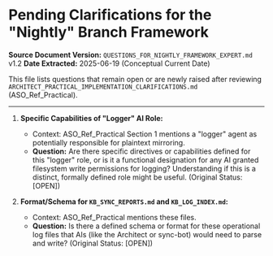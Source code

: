 # Pending Clarifications for the "Nightly" Branch Framework

**Source Document Version:** `QUESTIONS_FOR_NIGHTLY_FRAMEWORK_EXPERT.md` v1.2
**Date Extracted:** 2025-06-19 (Conceptual Current Date)

This file lists questions that remain open or are newly raised after reviewing `ARCHITECT_PRACTICAL_IMPLEMENTATION_CLARIFICATIONS.md` (ASO_Ref_Practical).

---

1.  **Specific Capabilities of "Logger" AI Role:**
    *   Context: ASO_Ref_Practical Section 1 mentions a "logger" agent as potentially responsible for plaintext mirroring.
    *   **Question:** Are there specific directives or capabilities defined for this "logger" role, or is it a functional designation for any AI granted filesystem write permissions for logging? Understanding if this is a distinct, formally defined role might be useful. (Original Status: [OPEN])

2.  **Format/Schema for `KB_SYNC_REPORTS.md` and `KB_LOG_INDEX.md`:**
    *   Context: ASO_Ref_Practical mentions these files.
    *   **Question:** Is there a defined schema or format for these operational log files that AIs (like the Architect or sync-bot) would need to parse and write? (Original Status: [OPEN])
```
